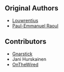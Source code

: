 Original Authors
----------------

 * [Louwrentius](louwrentius@gmail.com)
 * [Paul-Emmanuel Raoul](skyper@skyplabs.net)

Contributors
------------

 * [Gnarstick](gromly@hotmail.fr)
 * Jani Hurskainen
 * [OnTheWired](onthewired@mmoplayer.fr)
